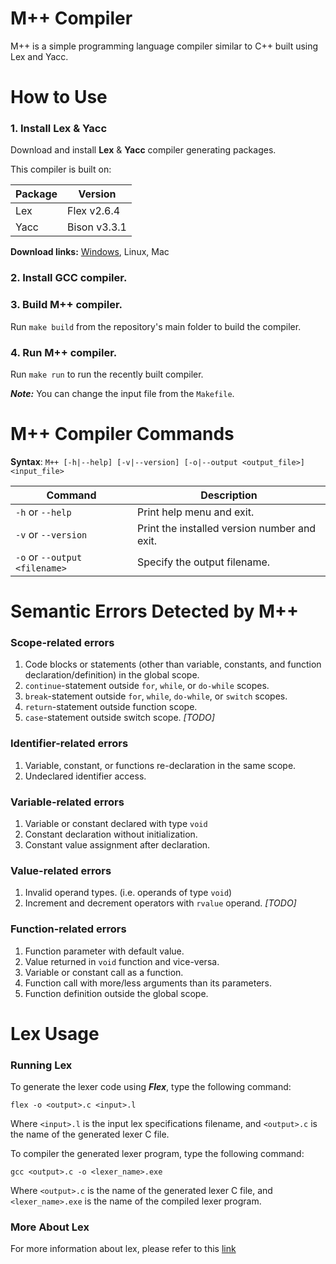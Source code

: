 # M++ Compiler
M++ is a simple programming language compiler similar to C++ built using Lex and Yacc.

# How to Use
### 1. Install Lex & Yacc  
Download and install **Lex** & **Yacc** compiler generating packages.

This compiler is built on:

| Package                 | Version        |
| ----------------------- | -------------- |
| Lex                     | Flex v2.6.4    |
| Yacc                    | Bison v3.3.1   |

**Download links:** [Windows](https://github.com/lexxmark/winflexbison/releases), Linux, Mac

### 2. Install GCC compiler.

### 3. Build M++ compiler.
Run `make build` from the repository's main folder to build the compiler.

### 4. Run M++ compiler.
Run `make run` to run the recently built compiler.  

**_Note:_** You can change the input file from the `Makefile`.

# M++ Compiler Commands
**Syntax**: `M++ [-h|--help] [-v|--version] [-o|--output <output_file>]  <input_file>`

| Command                                         | Description                                                      |
| ----------------------------------------------- | ---------------------------------------------------------------- |
| `-h` or `--help`                                | Print help menu and exit.                                        |
| `-v` or `--version`                             | Print the installed version number and exit.                     |
| `-o` or `--output` `<filename>`                 | Specify the output filename.                                     |

# Semantic Errors Detected by M++
### Scope-related errors
1. Code blocks or statements (other than variable, constants, and function declaration/definition) in the global scope.
2. `continue`-statement outside `for`, `while`, or `do-while` scopes.
3. `break`-statement outside `for`, `while`, `do-while`, or `switch` scopes.
4. `return`-statement outside function scope.
5. `case`-statement outside switch scope. _[TODO]_

### Identifier-related errors
1. Variable, constant, or functions re-declaration in the same scope.
2. Undeclared identifier access.

### Variable-related errors
1. Variable or constant declared with type `void`
2. Constant declaration without initialization.
3. Constant value assignment after declaration.

### Value-related errors
1. Invalid operand types. (i.e. operands of type `void`)
2. Increment and decrement operators with `rvalue` operand. _[TODO]_

### Function-related errors
1. Function parameter with default value.
2. Value returned in `void` function and vice-versa.
3. Variable or constant call as a function.
4. Function call with more/less arguments than its parameters.
5. Function definition outside the global scope.

# Lex Usage

### Running Lex
To generate the lexer code using **_Flex_**, type the following command:

```Console
flex -o <output>.c <input>.l
```

Where `<input>.l` is the input lex specifications filename, and `<output>.c` is the name of the generated lexer C file.

To compiler the generated lexer program, type the following command:

```Console
gcc <output>.c -o <lexer_name>.exe
```

Where `<output>.c` is the name of the generated lexer C file, and `<lexer_name>.exe` is the name of the compiled lexer program.

### More About Lex
For more information about lex, please refer to this [link](https://github.com/OmarBazaraa/Compiler/blob/master/README_LEX.md)
